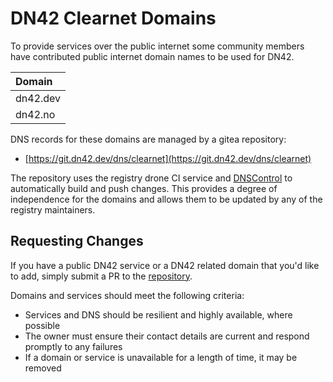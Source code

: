 # DN42 Clearnet Domains

To provide services over the public internet some community members have contributed public internet domain names to be used for DN42.

|Domain|
|:--|
|dn42.dev|
|dn42.no|

DNS records for these domains are managed by a gitea repository:

- [https://git.dn42.dev/dns/clearnet](https://git.dn42.dev/dns/clearnet)

The repository uses the registry drone CI service and [DNSControl](https://stackexchange.github.io/dnscontrol/) to automatically build and push changes. This provides a degree of independence for the domains and allows them to be updated by any of the registry maintainers.

## Requesting Changes

If you have a public DN42 service or a DN42 related domain that you'd like to add, simply submit a PR to the [repository](https://git.dn42.dev/dns/clearnet).

Domains and services should meet the following criteria:

- Services and DNS should be resilient and highly available, where possible
- The owner must ensure their contact details are current and respond promptly to any failures
- If a domain or service is unavailable for a length of time, it may be removed

